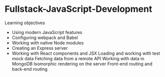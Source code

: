 # Fullstack-JavaScript-Development


Learning objectives
- Using modern JavaScript features
- Configuring webpack and Babel
- Working with native Node modules
- Creating an Express server
- Working with React components and JSX
Loading and working with test mock data
Fetching data from a remote API
Working with data in MongoDB
Isomorphic rendering on the server
Front-end routing and back-end routing
